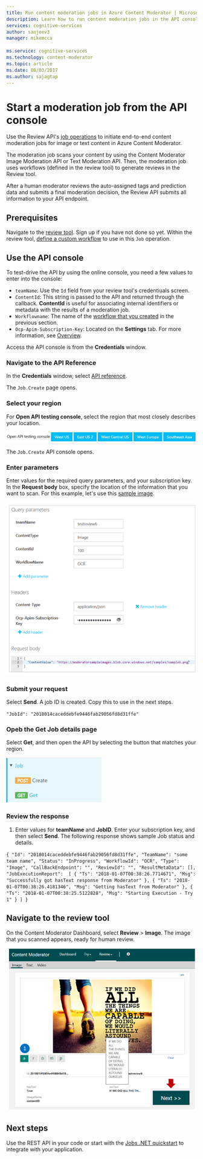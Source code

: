 ```yaml
---
title: Run content moderation jobs in Azure Content Moderator | Microsoft Docs
description: Learn how to run content moderation jobs in the API console.
services: cognitive-services
author: sanjeev3
manager: mikemcca

ms.service: cognitive-services
ms.technology: content-moderator
ms.topic: article
ms.date: 08/03/2017
ms.author: sajagtap
---
```


# Start a moderation job from the API console

Use the Review API's [job operations](https://westus.dev.cognitive.microsoft.com/docs/services/580519463f9b070e5c591178/operations/580519483f9b0709fc47f9c5) to initiate end-to-end content moderation jobs for image or text content in Azure Content Moderator. 

The moderation job scans your content by using the Content Moderator Image Moderation API or Text Moderation API. Then, the moderation job uses workflows (defined in the review tool) to generate reviews in the Review tool. 

After a human moderator reviews the auto-assigned tags and prediction data and submits a final moderation decision, the Review API submits all information to your API endpoint.

## Prerequisites

Navigate to the [review tool](https://contentmoderator.cognitive.microsoft.com/). Sign up if you have not done so yet. Within the review tool, [define a custom workflow](Review-Tool-User-Guide/Workflows.md) to use in this `Job` operation.

## Use the API console
To test-drive the API by using the online console, you need a few values to enter into the console:

- `teamName`: Use the `Id` field from your review tool's credentiuals screen. 
- `ContentId`: This string is passed to the API and returned through the callback. **ContentId** is useful for associating internal identifiers or metadata with the results of a moderation job.
- `Workflowname`: The name of the [workflow that you created](Review-Tool-User-Guide/Workflows.md) in the previous section.
- `Ocp-Apim-Subscription-Key`: Located on the **Settings** tab. For more information, see [Overview](overview.md).

Access the API console is from the **Credentials** window.

### Navigate to the API Reference
In the **Credentials** window, select [API reference](https://westus.dev.cognitive.microsoft.com/docs/services/580519463f9b070e5c591178/operations/580519483f9b0709fc47f9c5).

  The `Job.Create` page opens.

### Select your region
For **Open API testing console**, select the region that most closely describes your location.

  ![Job - Create page region selection](images/test-drive-job-1.png)

  The `Job.Create` API console opens. 

### Enter parameters

Enter values for the required query parameters, and your subscription key. In the **Request body** box, specify the location of the information that you want to scan. For this example, let's use this [sample image](https://moderatorsampleimages.blob.core.windows.net/samples/sample6.png).

  ![Job - Create console query parameters, headers, and Request body box](images/job-api-console-inputs.PNG)

### Submit your request
Select **Send**. A job ID is created. Copy this to use in the next steps.

  `"JobId": "2018014caceddebfe9446fab29056fd8d31ffe"`

### Opeb the Get Job details page
Select **Get**, and then open the API by selecting the button that matches your region.

  ![Job - Create console Get results](images/test-drive-job-4.png)

### Review the response
1. Enter values for **teamName** and **JobID**. Enter your subscription key, and then select **Send**. The following response shows sample Job status and details.

`
{
		"Id": "2018014caceddebfe9446fab29056fd8d31ffe",
		"TeamName": "some team name",
		"Status": "InProgress",
		"WorkflowId": "OCR",
		"Type": "Image",
		"CallBackEndpoint": "",
		"ReviewId": "",
		"ResultMetaData": [],
		"JobExecutionReport": 
		[
    		{
		"Ts": "2018-01-07T00:38:26.7714671",
      		"Msg": "Successfully got hasText response from Moderator"
    	},
    	{
      		"Ts": "2018-01-07T00:38:26.4181346",
      		"Msg": "Getting hasText from Moderator"
    	},
    	{
      		"Ts": "2018-01-07T00:38:25.5122828",
      		"Msg": "Starting Execution - Try 1"
    	}
		]
	}
  `

## Navigate to the review tool
On the Content Moderator Dashboard, select **Review** > **Image**. The image that you scanned appears, ready for human review.

  ![Review tool image of three cyclists](images/ocr-sample-image.PNG)

## Next steps

Use the REST API in your code or start with the [Jobs .NET quickstart](moderation-jobs-quickstart-dotnet.md) to integrate with your application.
